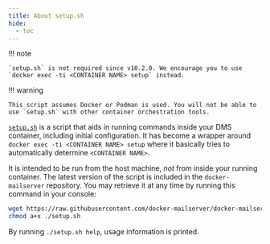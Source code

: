 ```yaml
---
title: About setup.sh
hide:
  - toc
---
```


!!! note

    `setup.sh` is not required since v10.2.0. We encourage you to use `docker exec -ti <CONTAINER NAME> setup` instead.

!!! warning

    This script assumes Docker or Podman is used. You will not be able to use `setup.sh` with other container orchestration tools.

[`setup.sh`][github-file-setupsh] is a script that aids in running commands inside your DMS container, including initial configuration. It has become a wrapper around `docker exec -ti <CONTAINER NAME> setup` where it basically tries to automatically determine `<CONTAINER NAME>`.

It is intended to be run from the host machine, _not_ from inside your running container. The latest version of the script is included in the `docker-mailserver` repository. You may retrieve it at any time by running this command in your console:

```sh
wget https://raw.githubusercontent.com/docker-mailserver/docker-mailserver/master/setup.sh
chmod a+x ./setup.sh
```

By running `./setup.sh help`, usage information is printed.

[github-file-setupsh]: https://github.com/docker-mailserver/docker-mailserver/blob/master/setup.sh
